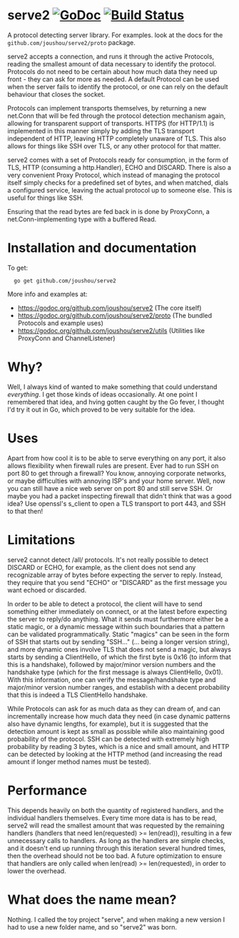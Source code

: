# serve2 [![GoDoc](https://godoc.org/github.com/joushou/serve2?status.svg)](http://godoc.org/github.com/joushou/serve2) [![Build Status](https://travis-ci.org/joushou/serve2.svg?branch=master)](https://travis-ci.org/joushou/serve2)

A protocol detecting server library. For examples. look at the docs for the `github.com/joushou/serve2/proto` package.

serve2 accepts a connection, and runs it through the active Protocols, reading the smallest amount of data necessary to identify the protocol. Protocols do not need to be certain about how much data they need up front - they can ask for more as needed. A default Protocol can be used when the server fails to identify the protocol, or one can rely on the default behaviour that closes the socket.

Protocols can implement transports themselves, by returning a new net.Conn that will be fed through the protocol detection mechanism again, allowing for transparent support of transports. HTTPS (for HTTP/1.1) is implemented in this manner simply by adding the TLS transport independent of HTTP, leaving HTTP completely unaware of TLS. This also allows for things like SSH over TLS, or any other protocol for that matter.

serve2 comes with a set of Protocols ready for consumption, in the form of TLS, HTTP (consuming a http.Handler), ECHO and DISCARD. There is also a very convenient Proxy Protocol, which instead of managing the protocol itself simply checks for a predefined set of bytes, and when matched, dials a configured service, leaving the actual protocol up to someone else. This is useful for things like SSH.

Ensuring that the read bytes are fed back in is done by ProxyConn, a net.Conn-implementing type with a buffered Read.

# Installation and documentation
To get:

      go get github.com/joushou/serve2

More info and examples at:
* https://godoc.org/github.com/joushou/serve2 (The core itself)
* https://godoc.org/github.com/joushou/serve2/proto (The bundled Protocols and example uses)
* https://godoc.org/github.com/joushou/serve2/utils (Utilities like ProxyConn and ChannelListener)

# Why?
Well, I always kind of wanted to make something that could understand *everything*. I get those kinds of ideas occasionally. At one point I remembered that idea, and hving gotten caught by the Go fever, I thought I'd try it out in Go, which proved to be very suitable for the idea.

# Uses
Apart from how cool it is to be able to serve everything on any port, it also allows flexibility when firewall rules are present. Ever had to run SSH on port 80 to get through a firewall? You know, annoying corporate networks, or maybe difficulties with annoying ISP's and your home server. Well, now you can still have a nice web server on port 80 and still serve SSH. Or maybe you had a packet inspecting firewall that didn't think that was a good idea? Use openssl's s_client to open a TLS transport to port 443, and SSH to that then!

# Limitations
serve2 cannot detect /all/ protocols. It's not really possible to detect DISCARD or ECHO, for example, as the client does not send any recognizable array of bytes before expecting the server to reply. Instead, they require that you send "ECHO" or "DISCARD" as the first message you want echoed or discarded.

In order to be able to detect a protocol, the client will have to send something either immediately on connect, or at the latest before expecting the server to reply/do anything. What it sends must furthermore either be a static magic, or a dynamic message within such boundaries that a pattern can be validated programmatically. Static "magics" can be seen in the form of SSH that starts out by sending "SSH..." (... being a longer version string), and more dynamic ones involve TLS that does not send a magic, but always starts by sending a ClientHello, of which the first byte is 0x16 (to inform that this is a handshake), followed by major/minor version numbers and the handshake type (which for the first message is always ClientHello, 0x01). With this information, one can verify the message/handshake type and major/minor version number ranges, and establish with a decent probability that this is indeed a TLS ClientHello handshake.

While Protocols can ask for as much data as they can dream of, and can incrementally increase how much data they need (in case dynamic patterns also have dynamic lengths, for example), but it is suggested that the detection amount is kept as small as possible while also maintaining good probability of the protocol. SSH can be detected with extremely high probability by reading 3 bytes, which is a nice and small amount, and HTTP can be detected by looking at the HTTP method (and increasing the read amount if longer method names must be tested).

# Performance
This depends heavily on both the quantity of registered handlers, and the individual handlers themselves. Every time more data is has to be read, serve2 will read the smallest amount that was requested by the remaining handlers (handlers that need len(requested) >= len(read)), resulting in a few unnecessary calls to handlers. As long as the handlers are simple checks, and it doesn't end up running through this iteration several hundred times, then the overhead should not be too bad. A future optimization to ensure that handlers are only called when len(read) >= len(requested), in order to lower the overhead.

# What does the name mean?
Nothing. I called the toy project "serve", and when making a new version I had to use a new folder name, and so "serve2" was born.

